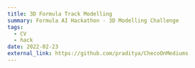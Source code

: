 ```yaml
---
title: 3D Formula Track Modelling
summary: Formula AI Hackathon - 3D Modelling Challenge
tags:
  - CV
  - hack
date: 2022-02-23
external_link: https://github.com/praditya/ChecoOnMediums
---
```

